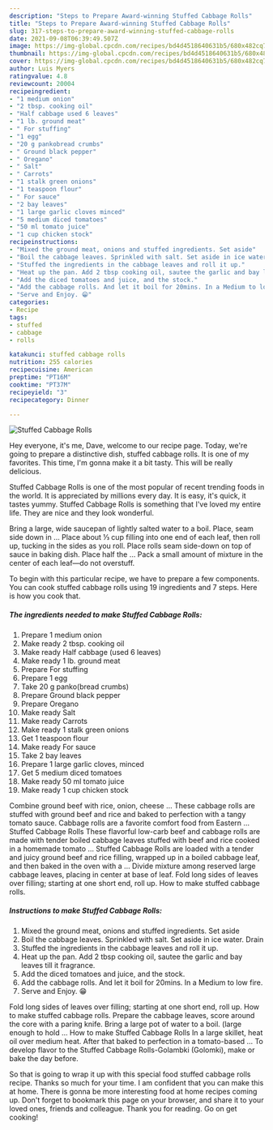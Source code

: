 ```yaml
---
description: "Steps to Prepare Award-winning Stuffed Cabbage Rolls"
title: "Steps to Prepare Award-winning Stuffed Cabbage Rolls"
slug: 317-steps-to-prepare-award-winning-stuffed-cabbage-rolls
date: 2021-09-08T06:39:49.507Z
image: https://img-global.cpcdn.com/recipes/bd4d4518640631b5/680x482cq70/stuffed-cabbage-rolls-recipe-main-photo.jpg
thumbnail: https://img-global.cpcdn.com/recipes/bd4d4518640631b5/680x482cq70/stuffed-cabbage-rolls-recipe-main-photo.jpg
cover: https://img-global.cpcdn.com/recipes/bd4d4518640631b5/680x482cq70/stuffed-cabbage-rolls-recipe-main-photo.jpg
author: Luis Myers
ratingvalue: 4.8
reviewcount: 20004
recipeingredient:
- "1 medium onion"
- "2 tbsp. cooking oil"
- "Half cabbage used 6 leaves"
- "1 lb. ground meat"
- " For stuffing"
- "1 egg"
- "20 g pankobread crumbs"
- " Ground black pepper"
- " Oregano"
- " Salt"
- " Carrots"
- "1 stalk green onions"
- "1 teaspoon flour"
- " For sauce"
- "2 bay leaves"
- "1 large garlic cloves minced"
- "5 medium diced tomatoes"
- "50 ml tomato juice"
- "1 cup chicken stock"
recipeinstructions:
- "Mixed the ground meat, onions and stuffed ingredients. Set aside"
- "Boil the cabbage leaves. Sprinkled with salt. Set aside in ice water. Drain"
- "Stuffed the ingredients in the cabbage leaves and roll it up."
- "Heat up the pan. Add 2 tbsp cooking oil, sautee the garlic and bay leaves till it fragrance."
- "Add the diced tomatoes and juice, and the stock."
- "Add the cabbage rolls. And let it boil for 20mins. In a Medium to low fire."
- "Serve and Enjoy. 😁"
categories:
- Recipe
tags:
- stuffed
- cabbage
- rolls

katakunci: stuffed cabbage rolls 
nutrition: 255 calories
recipecuisine: American
preptime: "PT16M"
cooktime: "PT37M"
recipeyield: "3"
recipecategory: Dinner

---
```



![Stuffed Cabbage Rolls](https://img-global.cpcdn.com/recipes/bd4d4518640631b5/680x482cq70/stuffed-cabbage-rolls-recipe-main-photo.jpg)

Hey everyone, it's me, Dave, welcome to our recipe page. Today, we're going to prepare a distinctive dish, stuffed cabbage rolls. It is one of my favorites. This time, I'm gonna make it a bit tasty. This will be really delicious.

Stuffed Cabbage Rolls is one of the most popular of recent trending foods in the world. It is appreciated by millions every day. It is easy, it's quick, it tastes yummy. Stuffed Cabbage Rolls is something that I've loved my entire life. They are nice and they look wonderful.

Bring a large, wide saucepan of lightly salted water to a boil. Place, seam side down in … Place about ⅓ cup filling into one end of each leaf, then roll up, tucking in the sides as you roll. Place rolls seam side-down on top of sauce in baking dish. Place half the … Pack a small amount of mixture in the center of each leaf—do not overstuff.


To begin with this particular recipe, we have to prepare a few components. You can cook stuffed cabbage rolls using 19 ingredients and 7 steps. Here is how you cook that.

<!--inarticleads1-->

##### The ingredients needed to make Stuffed Cabbage Rolls:

1. Prepare 1 medium onion
1. Make ready 2 tbsp. cooking oil
1. Make ready Half cabbage (used 6 leaves)
1. Make ready 1 lb. ground meat
1. Prepare  For stuffing
1. Prepare 1 egg
1. Take 20 g panko(bread crumbs)
1. Prepare  Ground black pepper
1. Prepare  Oregano
1. Make ready  Salt
1. Make ready  Carrots
1. Make ready 1 stalk green onions
1. Get 1 teaspoon flour
1. Make ready  For sauce
1. Take 2 bay leaves
1. Prepare 1 large garlic cloves, minced
1. Get 5 medium diced tomatoes
1. Make ready 50 ml tomato juice
1. Make ready 1 cup chicken stock


Combine ground beef with rice, onion, cheese … These cabbage rolls are stuffed with ground beef and rice and baked to perfection with a tangy tomato sauce. Cabbage rolls are a favorite comfort food from Eastern … Stuffed Cabbage Rolls These flavorful low-carb beef and cabbage rolls are made with tender boiled cabbage leaves stuffed with beef and rice cooked in a homemade tomato … Stuffed Cabbage Rolls are loaded with a tender and juicy ground beef and rice filling, wrapped up in a boiled cabbage leaf, and then baked in the oven with a … Divide mixture among reserved large cabbage leaves, placing in center at base of leaf. Fold long sides of leaves over filling; starting at one short end, roll up. How to make stuffed cabbage rolls. 

<!--inarticleads2-->

##### Instructions to make Stuffed Cabbage Rolls:

1. Mixed the ground meat, onions and stuffed ingredients. Set aside
1. Boil the cabbage leaves. Sprinkled with salt. Set aside in ice water. Drain
1. Stuffed the ingredients in the cabbage leaves and roll it up.
1. Heat up the pan. Add 2 tbsp cooking oil, sautee the garlic and bay leaves till it fragrance.
1. Add the diced tomatoes and juice, and the stock.
1. Add the cabbage rolls. And let it boil for 20mins. In a Medium to low fire.
1. Serve and Enjoy. 😁


Fold long sides of leaves over filling; starting at one short end, roll up. How to make stuffed cabbage rolls. Prepare the cabbage leaves, score around the core with a paring knife. Bring a large pot of water to a boil. (large enough to hold … How to make Stuffed Cabbage Rolls In a large skillet, heat oil over medium heat. After that baked to perfection in a tomato-based … To develop flavor to the Stuffed Cabbage Rolls-Golambki (Golomki), make or bake the day before. 

So that is going to wrap it up with this special food stuffed cabbage rolls recipe. Thanks so much for your time. I am confident that you can make this at home. There is gonna be more interesting food at home recipes coming up. Don't forget to bookmark this page on your browser, and share it to your loved ones, friends and colleague. Thank you for reading. Go on get cooking!
